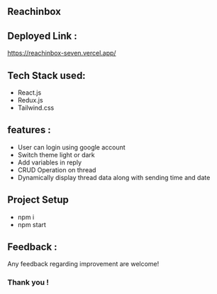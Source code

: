 ## Reachinbox

## Deployed Link :
https://reachinbox-seven.vercel.app/

## Tech Stack used:
* React.js
* Redux.js
* Tailwind.css

## features :
* User can login using google account
* Switch theme light or dark
* Add variables in reply
* CRUD Operation on thread
* Dynamically display thread data along with sending time and date


## Project Setup


* npm i
* npm start

## Feedback :
Any feedback regarding improvement are welcome!

### Thank you !
